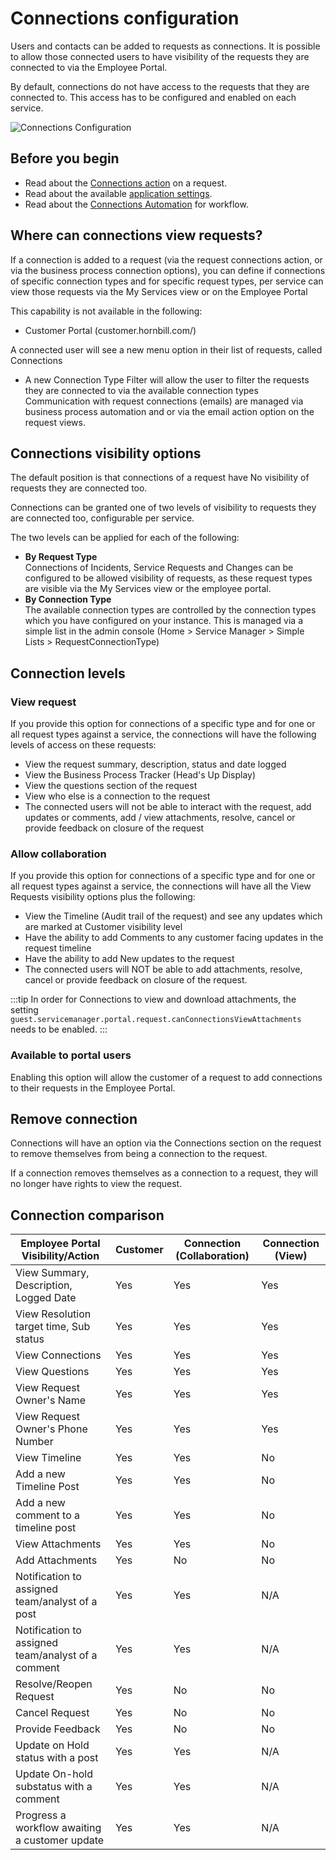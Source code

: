 # Connections configuration
Users and contacts can be added to requests as connections. It is possible to allow those connected users to have visibility of the requests they are connected to via the Employee Portal.

By default, connections do not have access to the requests that they are connected to.  This access has to be configured and enabled on each service.

![Connections Configuration](/_books/servicemanager-user-guide/images/service-connections-configuration.png)

## Before you begin
* Read about the [Connections action](/servicemanager-user-guide/service-portfolio/requests/connection-action) on a request.
* Read about the available [application settings](/servicemanager-config/advanced-tools-and-settings/application-settings#connections-settings).
* Read about the [Connections Automation](/servicemanager-config/customize/workflows/request-connections-automation) for workflow.

## Where can connections view requests?
If a connection is added to a request (via the request connections action, or via the business process connection options), you can define if connections of specific connection types and for specific request types, per service can view those requests via the My Services view or on the Employee Portal

This capability is not available in the following:
* Customer Portal (customer.hornbill.com/<Your Instance>)

A connected user will see a new menu option in their list of requests, called Connections

* A new Connection Type Filter will allow the user to filter the requests they are connected to via the available connection types
Communication with request connections (emails) are managed via business process automation and or via the email action option on the request views.


## Connections visibility options
The default position is that connections of a request have No visibility of requests they are connected too.

Connections can be granted one of two levels of visibility to requests they are connected too, configurable per service.

The two levels can be applied for each of the following:
* **By Request Type**<br>Connections of Incidents, Service Requests and Changes can be configured to be allowed visibility of requests, as these request types are visible via the My Services view or the employee portal.
* **By Connection Type**<br>The available connection types are controlled by the connection types which you have configured on your instance. This is managed via a simple list in the admin console (Home > Service Manager > Simple Lists > RequestConnectionType)

## Connection levels
### View request
If you provide this option for connections of a specific type and for one or all request types against a service, the connections will have the following levels of access on these requests:

* View the request summary, description, status and date logged
* View the Business Process Tracker (Head's Up Display)
* View the questions section of the request
* View who else is a connection to the request
* The connected users will not be able to interact with the request, add updates or comments, add / view attachments, resolve, cancel or provide feedback on closure of the request

### Allow collaboration
If you provide this option for connections of a specific type and for one or all request types against a service, the connections will have all the View Requests visibility options plus the following:

* View the Timeline (Audit trail of the request) and see any updates which are marked at Customer visibility level
* Have the ability to add Comments to any customer facing updates in the request timeline
* Have the ability to add New updates to the request
* The connected users will NOT be able to add attachments, resolve, cancel or provide feedback on closure of the request.

:::tip
In order for Connections to view and download attachments, the setting `guest.servicemanager.portal.request.canConnectionsViewAttachments` needs to be enabled.
:::

### Available to portal users
Enabling this option will allow the customer of a request to add connections to their requests in the Employee Portal.

## Remove connection
Connections will have an option via the Connections section on the request to remove themselves from being a connection to the request.

If a connection removes themselves as a connection to a request, they will no longer have rights to view the request.

## Connection comparison

| **Employee Portal Visibility/Action**              | **Customer** | **Connection (Collaboration)** | **Connection (View)** |
|----------------------------------------------------|--------------|--------------------------------|-----------------------|
| View Summary, Description, Logged Date             | Yes          | Yes                            | Yes                   |
| View Resolution target time, Sub status            | Yes          | Yes                            | Yes                   |
| View Connections                                   | Yes          | Yes                            | Yes                   |
| View Questions                                     | Yes          | Yes                            | Yes                   |
| View Request Owner's Name                          | Yes          | Yes                            | Yes                   |
| View Request Owner's Phone Number                  | Yes          | Yes                            | Yes                   |
| View Timeline                                      | Yes          | Yes                            | No                    |
| Add a new Timeline Post                            | Yes          | Yes                            | No                    |
| Add a new comment to a timeline post               | Yes          | Yes                            | No                    |
| View Attachments                                   | Yes          | Yes                            | No                    |
| Add Attachments                                    | Yes          | No                             | No                    |
| Notification to assigned team/analyst of a post    | Yes          | Yes                            | N/A                   |
| Notification to assigned team/analyst of a comment | Yes          | Yes                            | N/A                   |
| Resolve/Reopen Request                             | Yes          | No                             | No                    |
| Cancel Request                                     | Yes          | No                             | No                    |
| Provide Feedback                                   | Yes          | No                             | No                    |
| Update on Hold status with a post                  | Yes          | Yes                            | N/A                   |
| Update On-hold substatus with a comment            | Yes          | Yes                            | N/A                   |
| Progress a workflow awaiting a customer update     | Yes          | Yes                            | N/A                   |

